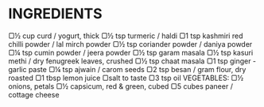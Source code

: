 # INGREDIENTS
▢½ cup curd / yogurt, thick
▢½ tsp turmeric / haldi
▢1 tsp kashmiri red chilli powder / lal mirch powder
▢½ tsp coriander powder / daniya powder
▢¼ tsp cumin powder / jeera powder
▢½ tsp garam masala
▢½ tsp kasuri methi / dry fenugreek leaves, crushed
▢½ tsp chaat masala
▢1 tsp ginger - garlic paste
▢¼ tsp ajwain / carom seeds
▢2 tsp besan / gram flour, dry roasted
▢1 tbsp lemon juice
▢salt to taste
▢3 tsp oil
VEGETABLES:
▢½ onions, petals
▢½ capsicum, red & green, cubed
▢5 cubes paneer / cottage cheese

